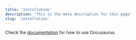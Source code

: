 ```yaml
---
title: 'Installation'
description: 'This is the meta description for this page'
slug: 'installation'
---
```


Check the [documentation](https://docusaurus.io) for how to use Docusaurus.

